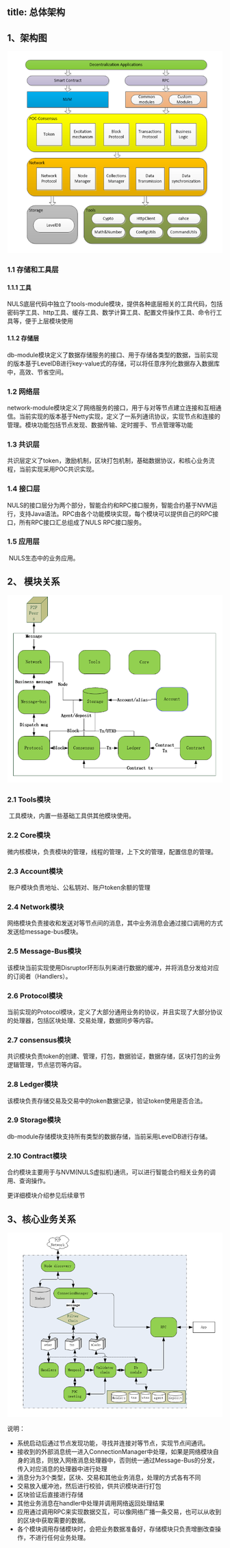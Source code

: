 title: 总体架构
-----------

## 1、架构图

![总体架构图](index/structure.png)

### 1.1 存储和工具层

#### 1.1.1 工具

​	NULS底层代码中独立了tools-module模块，提供各种底层相关的工具代码，包括密码学工具、http工具、缓存工具、数学计算工具、配置文件操作工具、命令行工具等，便于上层模块使用

#### 1.1.2 存储层

​	db-module模块定义了数据存储服务的接口、用于存储各类型的数据，当前实现的版本基于LevelDB进行key-value式的存储，可以将任意序列化数据存入数据库中，高效、节省空间。

### 1.2 网络层

​	network-module模块定义了网络服务的接口，用于与对等节点建立连接和互相通信。当前实现的版本基于Netty实现，定义了一系列通讯协议，实现节点和连接的管理。模块功能包括节点发现、数据传输、定时握手、节点管理等功能

### 1.3 共识层

​	共识层定义了token，激励机制，区块打包机制，基础数据协议，和核心业务流程，当前实现采用POC共识实现。

### 1.4 接口层

​	NULS的接口层分为两个部分，智能合约和RPC接口服务，智能合约基于NVM运行，支持Java语法。RPC由各个功能模块实现，每个模块可以提供自己的RPC接口，所有RPC接口汇总组成了NULS RPC接口服务。

### 1.5 应用层

​	NULS生态中的业务应用。

## 2、 模块关系

![模块关系](index/relationship.png)

### 2.1 Tools模块

​	工具模块，内置一些基础工具供其他模块使用。

### 2.2 Core模块

​	微内核模块，负责模块的管理，线程的管理，上下文的管理，配置信息的管理。

### 2.3 Account模块

​	账户模块负责地址、公私钥对、账户token余额的管理

### 2.4 Network模块

​	网络模块负责接收和发送对等节点间的消息，其中业务消息会通过接口调用的方式发送给message-bus模块。

### 2.5 Message-Bus模块

​	该模块当前实现使用Disruptor环形队列来进行数据的缓冲，并将消息分发给对应的订阅者（Handlers）。

### 2.6 Protocol模块

​	当前实现的Protocol模块，定义了大部分通用业务的协议，并且实现了大部分协议的处理器，包括区块处理、交易处理，数据同步等内容。

### 2.7 consensus模块

​	共识模块负责token的创建、管理，打包，数据验证，数据存储，区块打包的业务逻辑管理，节点惩罚等内容。

### 2.8 Ledger模块

​	该模块负责存储交易及交易中的token数据记录，验证token使用是否合法。

### 2.9 Storage模块

​	db-module存储模块支持所有类型的数据存储，当前采用LevelDB进行存储。

### 2.10 Contract模块

​	合约模块主要用于与NVM(NULS虚拟机)通讯，可以进行智能合约相关业务的调用、查询操作。

更详细模块介绍参见后续章节

## 3、核心业务关系

![区块链](index/blockchain.png)

说明：

* 系统启动后通过节点发现功能，寻找并连接对等节点，实现节点间通讯。
* 接收到的外部消息统一进入ConnectionManager中处理，如果是网络模块自身的消息，则放入网络消息处理器中，否则统一通过Message-Bus的分发，传入对应消息的处理器中进行处理
* 消息分为3个类型，区块、交易和其他业务消息，处理的方式各有不同
* 交易放入缓冲池，然后进行校验，供共识模块进行打包
* 区块验证后直接进行存储
* 其他业务消息在handler中处理并调用网络返回处理结果
* 应用通过调用RPC来实现数据交互，可以像网络广播一条交易，也可以从收到的区块中获取需要的数据。
* 各个模块调用存储模块时，会把业务数据准备好，存储模块只负责增删改查操作，不进行任何业务处理。